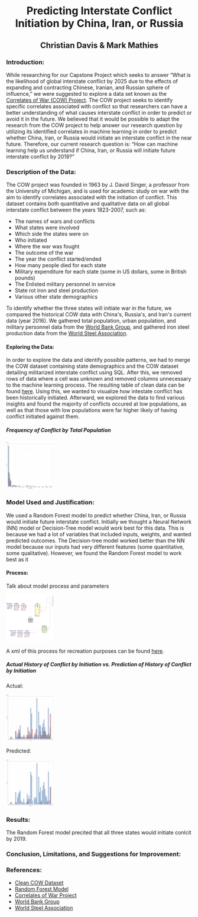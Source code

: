 
<h1 align="center">Predicting Interstate Conflict Initiation by China, Iran, or Russia</h1>
<h2 align="center">Christian Davis & Mark Mathies</h2>

<h3>Introduction:</h3>
<p>While researching for our Capstone Project which seeks to answer “What is the likelihood of global interstate conflict by 2025 due to the effects of expanding and contracting Chinese, Iranian, and Russian sphere of influence,” we were suggested to explore a data set known as the <a href="http://www.correlatesofwar.org/data-sets">Correlates of War (COW) Project</a>. The COW project seeks to identify specific correlates associated with conflict so that researchers can have a better understanding of what causes interstate conflict in order to predict or avoid it in the future. We believed that it would be possible to adapt the research from the COW project to help answer our research question by utilizing its identified correlates in machine learning in order to predict whether China, Iran, or Russia would initiate an interstate conflict in the near future. Therefore, our current research question is: “How can machine learning help us understand if China, Iran, or Russia will initiate future interstate conflict by 2019?”</p>

<h3>Description of the Data:</h3>
<p>The COW project was founded in 1963 by J. David Singer, a professor from the University of Michigan, and is used for academic study on war with the aim to identify correlates associated with the initiation of conflict. This dataset contains both quantitative and qualitative data on all global interstate conflict between the years 1823-2007, such as:</p>
<ul>
  <li>The names of wars and conflicts</li>
  <li>What states were involved</li>
  <li>Which side the states were on</li>
  <li>Who initiated</li>
  <li>Where the war was fought</li>
  <li>The outcome of the war</li>
  <li>The year the conflict started/ended</li>
  <li>How many people died for each state</li>
  <li>Military expenditure for each state (some in US dollars, some in British pounds)</li>
  <li>The Enlisted military personnel in service</li>
  <li>State rot iron and steel production</li>
  <li>Various other state demographics</li>
</ul>
<p>To identify whether the three states will initiate war in the future, we compared the historical COW data with China's, Russia's, and Iran's current data (year 2016). We gathered total population, urban population, and military personnel data from the <a href="https://www.worldbank.org/">World Bank Group</a>, and gathered iron steel production data from the <a href="https://www.worldsteel.org/en/dam/jcr:f9359dff-9546-4d6b-bed0-996201185b12/World+Steel+in+Figures+2018.pdf ">World Steel Association</a>.</p>

<h4>Exploring the Data:</h4>
<p>In order to explore the data and identify possible patterns, we had to merge the COW dataset containing state demographics and the COW dataset detailing militarized interstate conflict using SQL. After this, we removed rows of data where a cell was unknown and removed columns unnecessary to the machine learning process. The resulting table of clean data can be found <a href="https://docs.google.com/spreadsheets/d/1wyEdx6CtPUkO7GSa9e6o4iKUGw9eB_Jp-G_9HkeXADs/edit?usp=sharing">here</a>. Using this, we wanted to visualize how intestate conflict has been historically initiated. Afterward, we explored the data to find various insights and found the majority of conflicts occured at low populations, as well as that those with low populations were far higher likely of having conflict initiated against them.</p>

<h5>Frequency of Conflict by Total Population</h5>
<img src="freq_conflict_by_pop.PNG" style="width:128px;height:128px;">

<h3>Model Used and Justification:</h3>
<p>We used a Random Forest model to predict whether China, Iran, or Russia would initiate future interstate conflict. Initially we thought a Neural Network (NN) model or Decision-Tree model would work best for this data. This is because we had a lot of variables that included inputs, weights, and wanted predicted outcomes. The Decision-tree model worked better than the NN model because our inputs had very different features (some quantitative, some qualitative). However, we found the Random Forest model to work best as it </p>

<h4>Process:</h4>
<p>Talk about model process and parameters</p>
<img src="Process.PNG" style="width:128px;height:128px;">
<p>A xml of this process for recreation purposes can be found <a href="Random_Forest_Process.xml">here</a>.</p>

<h5>Actual History of Conflict by Initiation vs. Prediction of History of Conflict by Initiation</h5>
<p>Actual:</p>
<img src="historical_conflict.PNG" style="width:128px;height:128px;">
<p>Predicted:</p>
<img src="historical_conflict_predicted.PNG" style="width:128px;height:128px;">

<h3>Results:</h3>
<p>The Random Forest model precited that all three states would initiate conlcit by 2019.</p>

<h3>Conclusion, Limitations, and Suggestions for Improvement:</h3>

<h3>References:</h3>
<ul>
 <li><a href="https://docs.google.com/spreadsheets/d/1wyEdx6CtPUkO7GSa9e6o4iKUGw9eB_Jp-G_9HkeXADs/edit?usp=sharing">Clean COW Dataset</a></li>
 <li><a href="Random_Forest_Process.xml">Random Forest Model</a></li>
 <li><a href="http://www.correlatesofwar.org/data-sets">Correlates of War Project</a></li>
 <li><a href="https://www.worldbank.org/">World Bank Group</a></li>
 <li><a href="https://www.worldsteel.org/en/dam/jcr:f9359dff-9546-4d6b-bed0-996201185b12/World+Steel+in+Figures+2018.pdf ">World Steel Association</a></li>
</ul>

